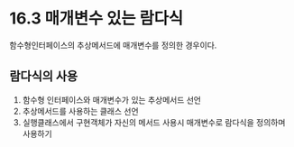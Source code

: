 # 16.3 매개변수 있는 람다식
함수형인터페이스의 추상메서드에 매개변수를 정의한 경우이다.
## 람다식의 사용
1. 함수형 인터페이스와 매개변수가 있는 추상메서드 선언
2. 추상메서드를 사용하는 클래스 선언
3. 실행클래스에서 구현객체가 자신의 메서드 사용시 매개변수로 람다식을 정의하며 사용하기
